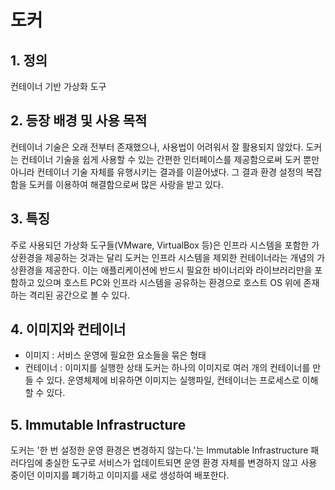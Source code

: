 # 도커

## 1. 정의
컨테이너 기반 가상화 도구

## 2. 등장 배경 및 사용 목적
컨테이너 기술은 오래 전부터 존재했으나, 사용법이 어려워서 잘 활용되지 않았다. 도커는 컨테이너 기술을 쉽게 사용할 수 있는 간편한 인터페이스를 제공함으로써 도커 뿐만 아니라 컨테이너 기술 자체를 유행시키는 결과를 이끌어냈다. 그 결과 환경 설정의 복잡함을 도커를 이용하여 해결함으로써 많은 사랑을 받고 있다.

## 3. 특징
주로 사용되던 가상화 도구들(VMware, VirtualBox 등)은 인프라 시스템을 포함한 가상환경을 제공하는 것과는 달리 도커는 인프라 시스템을 제외한 컨테이너라는 개념의 가상환경을 제공한다. 이는 애플리케이션에 반드시 필요한 바이너리와 라이브러리만을 포함하고 있으며 호스트 PC와 인프라 시스템을 공유하는 환경으로 호스트 OS 위에 존재하는 격리된 공간으로 볼 수 있다.

## 4. 이미지와 컨테이너
- 이미지 : 서비스 운영에 필요한 요소들을 묶은 형태
- 컨테이너 : 이미지를 실행한 상태
도커는 하나의 이미지로 여러 개의 컨테이너를 만들 수 있다. 운영체제에 비유하면 이미지는 실행파일, 컨테이너는 프로세스로 이해할 수 있다.

## 5. Immutable Infrastructure
도커는 '한 번 설정한 운영 환경은 변경하지 않는다.'는 Immutable Infrastructure 패러다임에 충실한 도구로 서비스가 업데이트되면 운영 환경 자체를 변경하지 않고 사용 중이던 이미지를 폐기하고 이미지를 새로 생성하여 배포한다.

